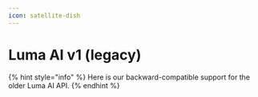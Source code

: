 ```yaml
---
icon: satellite-dish
---
```


# Luma AI v1 (legacy)

{% hint style="info" %}
Here is our backward-compatible support for the older Luma AI API.
{% endhint %}

